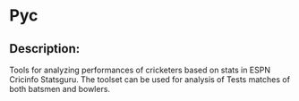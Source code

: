 # Pyc 

## Description: 

Tools for analyzing performances of cricketers based on stats in
ESPN Cricinfo Statsguru. The toolset can  be used for analysis of Tests matches of both batsmen and bowlers.